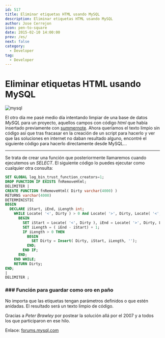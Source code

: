 ```yaml
---
id: 517
title: Eliminar etiquetas HTML usando MySQL
description: Eliminar etiquetas HTML usando MySQL
author: Jose Cerrejon
icon: pen-to-square
date: 2015-02-10 14:00:00
prev: /es/
next: false
category:
  - Developer
tag:
  - Developer
---
```


# Eliminar etiquetas HTML usando MySQL

![mysql](/images/2015/02/mysql.png)

El otro día me pasé medio día intentando limpiar de una base de datos *MySQL* para un proyecto, aquellos campos con código *html* que había insertado previamente con [summernote](http://summernote.org/#/). Ahora queríamos el texto limpio sin código así que tras fracasar en la creación de un script para hacerlo y ver que las soluciones en internet no daban resultado alguno, encontré el siguiente código para hacerlo directamente desde MySQL...

- - -
Se trata de crear una función que posteriormente llamaremos cuando ejecutemos un *SELECT*. El siguiente código lo puedes ejecutar como cualquier otra consulta:

```sql
SET GLOBAL log_bin_trust_function_creators=1;
DROP FUNCTION IF EXISTS fnRemoveHtml;
DELIMITER |
CREATE FUNCTION fnRemoveHtml( Dirty varchar(4000) )
RETURNS varchar(4000)
DETERMINISTIC 
BEGIN
  DECLARE iStart, iEnd, iLength int;
    WHILE Locate( '<', Dirty ) > 0 And Locate( '>', Dirty, Locate( '<', Dirty )) > 0 DO
      BEGIN
        SET iStart = Locate( '<', Dirty ), iEnd = Locate( '>', Dirty, Locate('<', Dirty ));
        SET iLength = ( iEnd - iStart) + 1;
        IF iLength > 0 THEN
          BEGIN
            SET Dirty = Insert( Dirty, iStart, iLength, '');
          END;
        END IF;
      END;
    END WHILE;
    RETURN Dirty;
END;
|
DELIMITER ;
```
### ### Función para guardar como oro en paño

No importa que las etiquetas tengan parámetros definidos o que estén anidadas. El resultado será un texto limpio de código.

Gracias a *Peter Brawley* por postear la solución allá por el 2007 y a todos los que participaron en ese hilo.

Enlace: [forums.mysql.com](http://forums.mysql.com/read.php?52,177343,177985)
